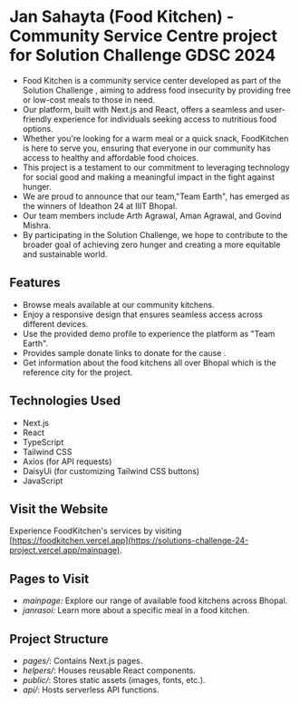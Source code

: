 # Jan Sahayta (Food Kitchen) - Community Service Centre project for Solution Challenge GDSC 2024


- Food Kitchen is a community service center developed as part of the Solution Challenge , aiming to address food insecurity by providing free or low-cost meals to those in need.
- Our platform, built with Next.js and React, offers a seamless and user-friendly experience for individuals seeking access to nutritious food options.
- Whether you're looking for a warm meal or a quick snack, FoodKitchen is here to serve you, ensuring that everyone in our community has access to healthy and affordable food choices.
- This project is a testament to our commitment to leveraging technology for social good and making a meaningful impact in the fight against hunger.
- We are proud to announce that our team,"Team Earth", has emerged as the winners of Ideathon 24 at IIIT Bhopal.
- Our team members include Arth Agrawal, Aman Agrawal, and Govind Mishra.
- By participating in the Solution Challenge, we hope to contribute to the broader goal of achieving zero hunger and creating a more equitable and sustainable world.

## Features

- Browse meals available at our community kitchens.
- Enjoy a responsive design that ensures seamless access across different devices.
- Use the provided demo profile to experience the platform as "Team Earth".
- Provides sample donate links to donate for the cause .
- Get information about the food kitchens all over Bhopal which is the reference city for the project.

## Technologies Used

- Next.js
- React
- TypeScript
- Tailwind CSS
- Axios (for API requests)
- DaisyUi (for customizing Tailwind CSS buttons)
- JavaScript

## Visit the Website

Experience FoodKitchen's services by visiting [https://foodkitchen.vercel.app](https://solutions-challenge-24-project.vercel.app/mainpage).

## Pages to Visit

- *mainpage:* Explore our range of available food kitchens across Bhopal.
- *janrasoi:* Learn more about a specific meal in a food kitchen.

## Project Structure

- *pages/*: Contains Next.js pages.
- *helpers/*: Houses reusable React components.
- *public/*: Stores static assets (images, fonts, etc.).
- *api/*: Hosts serverless API functions.
  
